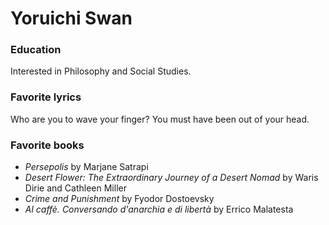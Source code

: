 # Yoruichi Swan

### Education

Interested in Philosophy and Social Studies.

### Favorite lyrics

Who are you to wave your finger? You must have been out of your head.

### Favorite books 

- *Persepolis* by Marjane Satrapi 
- *Desert Flower: The Extraordinary Journey of a Desert Nomad* by Waris Dirie and Cathleen Miller 
- *Crime and Punishment* by Fyodor Dostoevsky 
- *Al caffè. Conversando d'anarchia e di libertà* by Errico Malatesta
